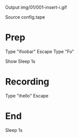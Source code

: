 Output img/01/001-insert-i.gif

Source config.tape
# Prep

Type "ifoobar"
Escape
Type "Fo"

Show
Sleep 1s
# Recording

Type "ihello"
Escape

# End
Sleep 1s
